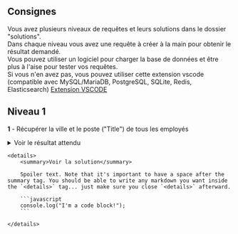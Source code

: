 
## Consignes
Vous avez plusieurs niveaux de requêtes et leurs solutions dans le dossier "solutions".  
Dans chaque niveau vous avez une requête à créer à la main pour obtenir le résultat demandé.    
Vous pouvez utiliser un logiciel pour charger la base de données et être plus à l'aise pour tester vos requêtes.  
Si vous n'en avez pas, vous pouvez utiliser cette extension vscode (compatible avec MySQL/MariaDB, PostgreSQL, SQLite, Redis, Elasticsearch)
[Extension VSCODE](https://marketplace.visualstudio.com/items?itemName=cweijan.vscode-mysql-client2)



## Niveau 1

**1**
    - Récupérer la ville et le poste ("Title") de tous les employés

<details>
    <summary>Voir le résultat attendu</summary>

employees
---
| City | Title | 
| --- | --- | 
| Edmonton | General Manager | 
| Calgary | Sales Manager | 
| Calgary | Sales Support Agent | 
| Calgary | Sales Support Agent | 
| Calgary | Sales Support Agent | 
| Calgary | IT Manager | 
| Lethbridge | IT Staff | 
| Lethbridge | IT Staff | 

    
</details>

    <details>
        <summary>Voir la solution</summary>
        
        Spoiler text. Note that it's important to have a space after the summary tag. You should be able to write any markdown you want inside the `<details>` tag... just make sure you close `<details>` afterward.
        
        ```javascript
        console.log("I'm a code block!");
        ```
        
    </details>


